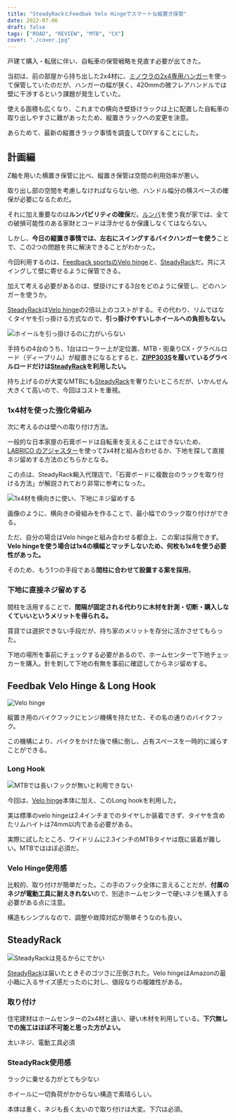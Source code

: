 ```yaml
---
title: "SteadyRackとFeedbak Velo Hingeでスマートな縦置き保管"
date: 2022-07-06
draft: false
tags: ["ROAD", "REVIEW", "MTB", "CX"]
cover: "./cover.jpg"
---
```


戸建て購入・転居に伴い、自転車の保管戦略を見直す必要が出てきた。

当初は、前の部屋から持ち出した2x4材に、[ミノウラの2x4専用ハンガー](https://amzn.to/3OJmNgO)を使って保管していたのだが、ハンガーの幅が狭く、420mmの微フレアハンドルでは壁に干渉するという課題が発生していた。

使える面積も広くなり、これまでの横向き壁掛けラックは上に配置した自転車の取り出しやすさに難があったため、縦置きラックへの変更を決意。

あらためて、最新の縦置きラック事情を調査してDIYすることにした。

## 計画編

Z軸を用いた横置き保管に比べ、縦置き保管は空間の利用効率が悪い。

取り出し部の空間を考慮しなければならない他、ハンドル幅分の横スペースの確保が必要になるためだ。

それに加え重要なのは**ルンバビリティの確保**だ。[ルンバ](https://amzn.to/3a947rS)を使う我が家では、全ての破損可能性のある家財とコードは浮かせるか保護しなくてはならない。

しかし、**今日の縦置き事情では、左右にスイングするバイクハンガーを使う**ことで、この2つの問題を共に解決できることがわかった。

今回利用するのは、[Feedback sportsのVelo hinge](https://amzn.to/3ybW9pS)と、[SteadyRack](https://amzn.to/3bJFGl4)だ。共にスイングして壁に寄せるように保管できる。

<LinkBox url="https://www.amazon.co.jp/dp/B00H96DA00/" isAmazonLink />

<LinkBox url="https://www.amazon.co.jp/dp/B004N9BUEY/" isAmazonLink />

加えて考える必要があるのは、壁掛けにする3台をどのように保管し、どのハンガーを使うか。

[SteadyRack](https://amzn.to/3bJFGl4)は[Velo hinge](https://amzn.to/3ybW9pS)の2倍以上のコストがする。その代わり、リムではなくタイヤを引っ掛ける方式なので、**引っ掛けやすいしホイールへの負担もない。**

![ホイールを引っ掛けるのに力がいらない](./no_lifting.jpg)

手持ちの4台のうち、1台はローラー上が定位置、MTB・街乗りCX・グラベルロード（ディープリム）が縦置きになるとすると、**[ZIPP303S](https://paypaymall.yahoo.co.jp/store/qbei/item/pc-810594/)を履いているグラベルロードだけは[SteadyRack](https://amzn.to/3bJFGl4)を利用したい。**

持ち上げるのが大変なMTBにも[SteadyRack](https://amzn.to/3bJFGl4)を奢りたいところだが、いかんせん大きくて高いので、今回はコストを重視。

### 1x4材を使った強化骨組み

次に考えるのは壁への取り付け方法。

一般的な日本家屋の石膏ボードは自転車を支えることはできないため、[LABRICO のアジャスター](https://amzn.to/32LE9Et)を使って2x4材と組み合わせるか、下地を探して直接ネジ留めする方法のどちらかとなる。

<LinkBox isAmazonLink url="https://www.amazon.co.jp/dp/B01HTRVZ0A/" />

この点は、SteadyRack輸入代理店で、「石膏ボードに複数台のラックを取り付ける方法」が解説されており非常に参考になった。

<LinkBox url="https://adventure-aid.store/pages/steadyrack-plasterboard" />

![1x4材を横向きに使い、下地にネジ留めする](./1x4.webp)

画像のように、横向きの骨組みを作ることで、最小幅でのラック取り付けができる。

ただ、自分の場合はVelo hingeと組み合わせる都合上、この案は採用できず。**Velo hingeを使う場合は1x4の横幅とマッチしないため、何枚も1x4を使う必要性があった。**

そのため、もう1つの手段である**間柱に合わせて設置する案を採用**。

### 下地に直接ネジ留めする

間柱を活用することで、**間隔が固定される代わりに木材を計測・切断・購入しなくていいというメリットを得られる。**

賃貸では選択できない手段だが、持ち家のメリットを存分に活かさせてもらった。

下地の場所を事前にチェックする必要があるので、ホームセンターで下地チェッカーを購入。針を刺して下地の有無を事前に確認してからネジ留めする。

<LinkBox url="https://www.amazon.co.jp/dp/B07X5L138Y/" isAmazonLink />

## Feedbak Velo Hinge & Long Hook

![Velo hinge](./velo_hinge.jpg)

縦置き用のバイクフックにヒンジ機構を持たせた、その名の通りのバイクフック。

この機構により、バイクをかけた後で横に倒し、占有スペースを一時的に減らすことができる。

### Long Hook

![MTBでは長いフックが無いと利用できない](long-arm.jpg)

今回は、[Velo hinge](https://amzn.to/3ybW9pS)本体に加え、このLong hookを利用した。

実は標準のvelo hingeは2.4インチまでのタイヤしか装着できず、タイヤを含めたリムハイトは74mm以内である必要がある。

実際に試したところ、ワイドリムに2.3インチのMTBタイヤは既に装着が難しい。MTBではほぼ必須だ。

### Velo Hinge使用感

比較的、取り付けが簡単だった。この手のフック全体に言えることだが、**付属のネジが電動工具に耐えきれない**ので、別途ホームセンターで硬いネジを購入する必要がある点に注意。

構造もシンプルなので、調整や故障対応が簡単そうなのも良い。

## SteadyRack

![SteadyRackは見るからにでかい](./steadyrack.jpg)

[SteadyRack](https://amzn.to/3bJFGl4)は届いたときそのゴツさに圧倒された。Velo hingeはAmazonの最小箱に入るサイズ感だったのに対し、値段なりの複雑性がある。



### 取り付け

住宅建材はホームセンターの2x4材と違い、硬い木材を利用している。**下穴無しでの施工はほぼ不可能と思った方がよい。**

太いネジ、電動工具必須

### SteadyRack使用感

ラックに乗せる力がとても少ない

ホイールに一切負荷がかからない構造で素晴らしい。

本体は重く、ネジも長く太いので取り付けは大変。下穴は必須。
